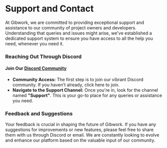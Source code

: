 # Support and Contact

At Gibwork, we are committed to providing exceptional support and assistance to our community of project owners and developers. Understanding that queries and issues might arise, we've established a dedicated support system to ensure you have access to all the help you need, whenever you need it.

### Reaching Out Through Discord

#### Join Our [Discord Community](https://discord.gg/G54VHkcuHS)

* **Community Access:** The first step is to join our vibrant Discord community. If you haven’t already, click here to join.
* **Navigate to the Support Channel:** Once you're in, look for the channel named **"Support"**. This is your go-to place for any queries or assistance you need.



### Feedback and Suggestions

Your feedback is crucial in shaping the future of Gibwork. If you have any suggestions for improvements or new features, please feel free to share them with us through Discord or email. We are constantly looking to evolve and enhance our platform based on the valuable input of our community.
